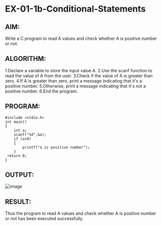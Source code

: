 # EX-01-1b-Conditional-Statements
## AIM:
Write a C program to read A values and check whether  A is positive number or not.
## ALGORITHM:
1.Declare a variable to store the input value A.
2.Use the scanf function to read the value of A from the user.
3.Check if the value of A is greater than zero.
4.If A is greater than zero, print a message indicating that it's a positive number. 
5.Otherwise, print a message indicating that it's not a positive number.
6.End the program.
## PROGRAM:
```
#include <stdio.h>
int main()
{
    int a;
    scanf("%d",&a);
    if (a>0)
    {
        printf("a is positive number");
    }
 return 0;   
}
```
## OUTPUT:
![image](https://github.com/Yogabharathi3/EX-01-1b-Conditional-Statements/assets/118899387/7a9a3a19-8d4c-42f6-a8d7-3e86cea171ff)

## RESULT:
Thus the program to read A values and check whether  A is positive number or not has been executed successfully.
